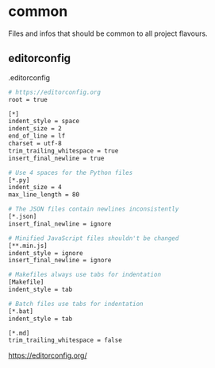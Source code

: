 # common

Files and infos that should be common to all project flavours.

## editorconfig

.editorconfig

```bash
# https://editorconfig.org
root = true

[*]
indent_style = space
indent_size = 2
end_of_line = lf
charset = utf-8
trim_trailing_whitespace = true
insert_final_newline = true

# Use 4 spaces for the Python files
[*.py]
indent_size = 4
max_line_length = 80

# The JSON files contain newlines inconsistently
[*.json]
insert_final_newline = ignore

# Minified JavaScript files shouldn't be changed
[**.min.js]
indent_style = ignore
insert_final_newline = ignore

# Makefiles always use tabs for indentation
[Makefile]
indent_style = tab

# Batch files use tabs for indentation
[*.bat]
indent_style = tab

[*.md]
trim_trailing_whitespace = false
```

https://editorconfig.org/
